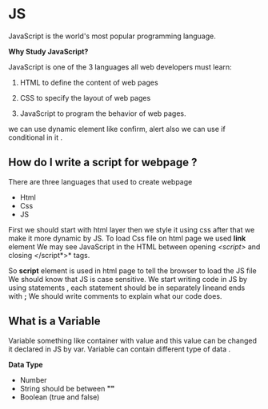 # JS
JavaScript is the world's most popular programming language.

**Why Study JavaScript?**

JavaScript is one of the 3 languages all web developers must learn:

   1. HTML to define the content of web pages

   2. CSS to specify the layout of web pages

   3. JavaScript to program the behavior of web pages.

   we can use dynamic element like confirm, alert also we can use if conditional in it .

## How do I write a script for webpage ?
There are three languages that used to create webpage 
* Html 
* Css 
* JS

First we should start with html layer then we style it using css after that we make it more dynamic by JS.
To load Css file on html page we used **link** element
We may see JavaScript in the HTML between opening *<*script*>* and closing *<*/script*>* tags.

So **script** element is used in html page to tell the browser to load the JS file 
We should know that JS is case sensitive.
We start writing code in JS by using statements , each statement should be in separately lineand ends with **;**
We should write comments to explain what our code does.

## What is a Variable 
Variable something like container with value and this value can be changed it declared in JS by var.
Variable can contain different type of data .

**Data Type**
* Number
* String should be between **""**
* Boolean (true and false)